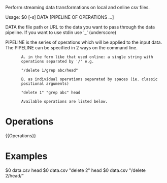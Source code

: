 Perform streaming data transformations on local and online csv files.

Usage: $0 [-s] DATA [PIPELINE OF OPERATIONS ...]

  DATA     the file path or URL to the data you want to pass through the
           data pipeline. If you want to use stdin use '_' (underscore)

  PIPELINE is the series of operations which will be applied to the input data.
           The PIPELINE can be specified in 2 ways on the command line.
  
           A. in the form like that used online: a single string with
           operations separated by '/' e.g.

           "/delete 1/grep abc/head"

           B. as individual operations separated by spaces (ie. classic
           positional arguments)

           "delete 1" "grep abc" head 

           Available operations are listed below.

Operations
==========

{{Operations}}

Examples
========

  $0 data.csv head
  $0 data.csv "delete 2" head 
  $0 data.csv "/delete 2/head/" 

